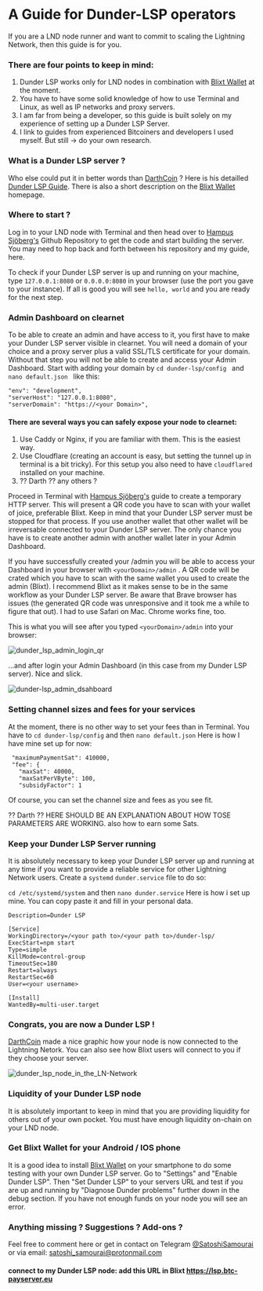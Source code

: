 # **A Guide for Dunder-LSP operators**

If you are a LND node runner and want to commit to scaling the Lightning Network, then this guide is for you.

### There are four points to keep in mind: 
1) Dunder LSP works only for LND nodes in combination with [Blixt Wallet](https://blixtwallet.github.io/) at the moment.
2) You have to have some solid knowledge of how to use Terminal and Linux, as well as IP networks and proxy servers.
3) I am far from being a developer, so this guide is built solely on my experience of setting up a Dunder LSP Server.
4) I link to guides from experienced Bitcoiners and developers I used myself. But still -> do your own research.


### What is a Dunder LSP server ?
Who else could put it in better words than [DarthCoin](https://darthcoin.substack.com/) ? Here is his detailled [Dunder LSP Guide](https://darthcoin.substack.com/p/dunder-lsp-and-lightning-box-provider). There is also a short description on the [Blixt Wallet](https://blixtwallet.github.io/) homepage.

### Where to start ?
Log in to your LND node with Terminal and then head over to [Hampus Sjöberg's](https://github.com/hsjoberg/dunder-lsp) Github Repository to get the code and start building the server. You may need to hop back and forth between his repository and my guide, here.

To check if your Dunder LSP server is up and running on your machine, type ` 127.0.0.1:8080 ` or ` 0.0.0.0:8080 ` in your browser (use the port you gave to your instance). If all is good you will see ` hello, world ` and you are ready for the next step.

### Admin Dashboard on clearnet
To be able to create an admin and have access to it, you first have to make your Dunder LSP server visible in clearnet. You will need a domain of your choice and a proxy server plus a valid SSL/TLS certificate for your domain.
Without that step you will not be able to create and access your Admin Dashboard. Start with adding your domain by `cd dunder-lsp/config ` and  `nano default.json `
like this:

```
"env": "development",
"serverHost": "127.0.0.1:8080",
"serverDomain": "https://<your Domain>",
```

#### There are several ways you can safely expose your node to clearnet:
1)  Use Caddy or Nginx, if you are familiar with them. This is the easiest way.
2)  Use Cloudflare (creating an account is easy, but setting the tunnel up in terminal is a bit tricky). For this setup you also need to have ` cloudflared ` installed on your machine.
4)  ?? Darth ?? any others ?

Proceed in Terminal with [Hampus Sjöberg's](https://github.com/hsjoberg/dunder-lsp) guide to create a temporary HTTP server. This will present a QR code you have to scan with your wallet of joice, preferable Blixt. Keep in mind that your Dunder LSP server must be stopped for that process. If you use another wallet that other wallet will be irreversable connected to your Dunder LSP server. The only chance you have is to create another admin with another wallet later in your Admin Dashboard. 

If you have successfully created your /admin you will be able to access your Dashboard in your browser with ` <yourDomain>/admin ` . A QR code will be crated which you have to scan with the same wallet you used to create the admin (Blixt). I recommend Blixt as it makes sense to be in the same workflow as your Dunder LSP server. Be aware that Brave browser has issues (the generated QR code was unresponsive and it took me a while to figure that out). I had to use Safari on Mac. Chrome works fine, too.

This is what you will see after you typed ` <yourDomain>/admin ` into your browser:

![dunder_lsp_admin_login_qr](https://github.com/Satoshi-Samourai/dunder-lsp-operators-guide/assets/130285815/fec34e4d-ff42-4184-a1ab-d3a7dd77e697)

...and after login your Admin Dashboard (in this case from my Dunder LSP server). Nice and slick.

![dunder-lsp_admin_dsahboard](https://github.com/Satoshi-Samourai/dunder-lsp-operators-guide/assets/130285815/acb1e903-5dd6-4c0c-a9f8-bcf81bc0258c)


### Setting channel sizes and fees for your services
At the moment, there is no other way to set your fees than in Terminal. You have to ` cd dunder-lsp/config ` and then ` nano default.json `
Here is how I have mine set up for now:

 ```"minimumPaymentMultiplier": 5,
  "maximumPaymentSat": 410000,
  "fee": {
    "maxSat": 40000,
    "maxSatPerVByte": 100,
    "subsidyFactor": 1
```

Of course, you can set the channel size and fees as you see fit.

?? Darth ?? HERE SHOULD BE AN EXPLANATION ABOUT HOW TOSE PARAMETERS ARE WORKING. also how to earn some Sats. 

### Keep your Dunder LSP Server running
It is absolutely necessary to keep your Dunder LSP server up and running at any time if you want to provide a reliable service for other Lightning Network users. Create a ` systemd ` ` dunder.service ` file to do so:

` cd /etc/systemd/system ` and then ` nano dunder.service ` Here is how i set up mine. You can copy paste it and fill in your personal data.


```[Unit]
Description=Dunder LSP

[Service]
WorkingDirectory=/<your path to>/<your path to>/dunder-lsp/
ExecStart=npm start
Type=simple
KillMode=control-group
TimeoutSec=180
Restart=always
RestartSec=60
User=<your username>

[Install]
WantedBy=multi-user.target
```

### Congrats, you are now a Dunder LSP !
[DarthCoin](https://darthcoin.substack.com/) made a nice graphic how your node is now connected to the Lightning Netork. You can also see how Blixt users will connect to you if they choose your server.

![dunder_lsp_node_in_the_LN-Network](https://github.com/Satoshi-Samourai/dunder-lsp-operators-guide/assets/130285815/e2120d38-4e40-427f-a5dc-119b8ff8ce49)


### Liquidity of your Dunder LSP node
It is absolutely important to keep in mind that you are providing liquidity for others out of your own pocket. You must have enough liquidity on-chain on your LND node.

### Get Blixt Wallet for your Android / IOS phone
It is a good idea to install [Blixt Wallet](https://blixtwallet.github.io/) on your smartphone to do some testing with your own Dunder LSP server. Go to "Settings" and "Enable Dunder LSP". Then "Set Dunder LSP" to your servers URL and test if you are up and running by "Diagnose Dunder problems" further down in the debug section. If you have not enough funds on your node you will see an error.

### Anything missing ? Suggestions ? Add-ons ?
Feel free to comment here or get in contact on Telegram [@SatoshiSamourai](https://t.me/SatoshiSamourai) or via email: satoshi_samourai@protonmail.com

#### connect to my Dunder LSP node: add this URL in Blixt   https://lsp.btc-payserver.eu

